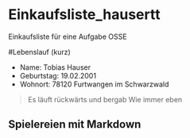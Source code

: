 # Einkaufsliste_hausertt
Einkaufsliste für eine Aufgabe OSSE 

#Lebenslauf (kurz)
* Name: Tobias Hauser
* Geburtstag: 19.02.2001
* Wohnort: 78120 Furtwangen im Schwarzwald

> Es läuft rückwärts und bergab
> Wie immer eben

## Spielereien mit Markdown
